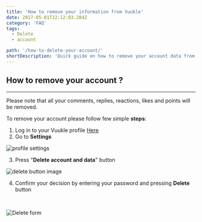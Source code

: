 ```yaml
---
title: 'How to remove your information from Vuukle'
date: 2017-05-01T22:12:03.284Z
category: 'FAQ'
tags:
  - Delete
  - account

path: '/how-to-delete-your-account/'
shortDescription: 'Quick guide on how to remove your account data from Vuukle'
---
```


## How to remove your account ?

---

Please note that all your comments, replies, reactions, likes and points will be removed.

To remove your account please follow few simple **steps**:

1. Log in to your Vuukle profile [Here](https://vuukle.com/user)
2. Go to **Settings**

![profile settings](//img/how-to-delete-your-account-img-1.png)

3. Press "**Delete account and data**" button

![delete button image](//img/how-to-delete-your-account-img-2.png)

4. Confirm your decision by entering your password and pressing **Delete** button

   ​

![Delete form](//img/how-to-delete-your-account-img-3.png)
